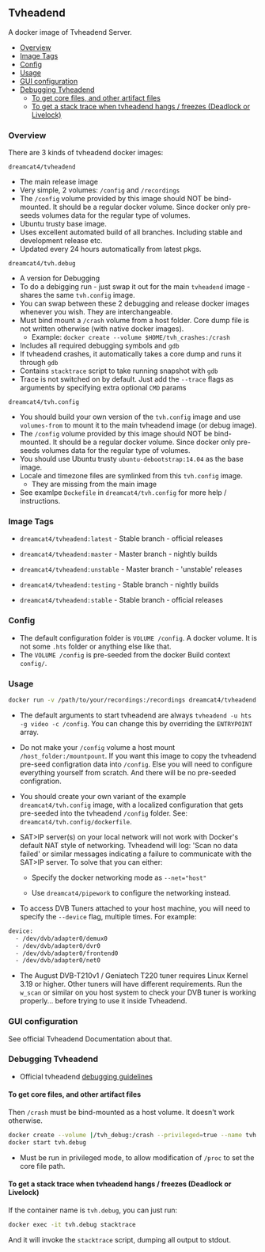 ## Tvheadend

A docker image of Tvheadend Server.

<!-- START doctoc generated TOC please keep comment here to allow auto update -->
<!-- DON'T EDIT THIS SECTION, INSTEAD RE-RUN doctoc TO UPDATE -->
 

- [Overview](#overview)
- [Image Tags](#image-tags)
- [Config](#config)
- [Usage](#usage)
- [GUI configuration](#gui-configuration)
- [Debugging Tvheadend](#debugging-tvheadend)
  - [To get core files, and other artifact files](#to-get-core-files-and-other-artifact-files)
  - [To get a stack trace when tvheadend hangs / freezes (Deadlock or Livelock)](#to-get-a-stack-trace-when-tvheadend-hangs--freezes-deadlock-or-livelock)

<!-- END doctoc generated TOC please keep comment here to allow auto update -->

### Overview

There are 3 kinds of tvheadend docker images:

`dreamcat4/tvheadend`

  * The main release image
  * Very simple, 2 volumes: `/config` and `/recordings`
  * The `/config` volume provided by this image should NOT be bind-mounted. It should be a regular docker volume. Since docker only pre-seeds volumes data for the regular type of volumes.
  * Ubuntu trusty base image.
  * Uses excellent automated build of all branches. Including stable and development release etc.
  * Updated every 24 hours automatically from latest pkgs.

`dreamcat4/tvh.debug`

  * A version for Debugging
  * To do a debigging run - just swap it out for the main `tvheadend` image - shares the same `tvh.config` image.
  * You can swap between these 2 debugging and release docker images whenever you wish. They are interchangeable.
  * Must bind mount a `/crash` volume from a host folder. Core dump file is not written otherwise (with native docker images).
    * Example: `docker create --volume $HOME/tvh_crashes:/crash`
  * Includes all required debugging symbols and `gdb`
  * If tvheadend crashes, it automatically takes a core dump and runs it through `gdb`
  * Contains `stacktrace` script to take running snapshot with `gdb`
  * Trace is not switched on by default. Just add the `--trace` flags as arguments by specifying extra optional `CMD` params

`dreamcat4/tvh.config`

  * You should build your own version of the `tvh.config` image and use `volumes-from` to mount it to the main tvheadend image (or debug image).
  * The `/config` volume provided by this image should NOT be bind-mounted. It should be a regular docker volume. Since docker only pre-seeds volumes data for the regular type of volumes.
  * You should use Ubuntu trusty `ubuntu-debootstrap:14.04` as the base image.
  * Locale and timezone files are symlinked from this `tvh.config` image.
    * They are missing from the main image
  * See examlpe `Dockefile` in `dreamcat4/tvh.config` for more help / instructions.

### Image Tags

* `dreamcat4/tvheadend:latest` - Stable branch - official releases

* `dreamcat4/tvheadend:master` - Master branch - nightly builds

* `dreamcat4/tvheadend:unstable` - Master branch - 'unstable' releases

* `dreamcat4/tvheadend:testing` - Stable branch - nightly builds

* `dreamcat4/tvheadend:stable` - Stable branch - official releases



### Config

* The default configuration folder is `VOLUME /config`. A docker volume. It is not some `.hts` folder or anything else like that.
* The `VOLUME /config` is pre-seeded from the docker Build context `config/`.

### Usage

```sh
docker run -v /path/to/your/recordings:/recordings dreamcat4/tvheadend [extra tvheadend args...]
```

* The default arguments to start tvheadend are always `tvheadend -u hts -g video -c /config`. You can change this by overriding the `ENTRYPOINT` array.

* Do not make your `/config` volume a host mount `/host_folder:/mountpount`. If you want this image to copy the tvheadend pre-seed configration data into `/config`. Else you will need to configure everything yourself from scratch. And there will be no pre-seeded configration.

* You should create your own variant of the example `dreamcat4/tvh.config` image, with a localized configuration that gets pre-seeded into the tvheadend `/config` folder. See: `dreamcat4/tvh.config/dockerfile`.

* SAT>IP server(s) on your local network will not work with Docker's default NAT style of networking. Tvheadend will log: 'Scan no data failed' or similar messages indicating a failure to communicate with the SAT>IP server. To solve that you can either:

  * Specify the docker networking mode as `--net="host"`

  * Use `dreamcat4/pipework` to configure the networking instead.

* To access DVB Tuners attached to your host machine, you will need to specify the `--device` flag, multiple times. For example:

```sh
device:
  - /dev/dvb/adapter0/demux0
  - /dev/dvb/adapter0/dvr0
  - /dev/dvb/adapter0/frontend0
  - /dev/dvb/adapter0/net0
```

* The August DVB-T210v1 / Geniatech T220 tuner requires Linux Kernel 3.19 or higher. Other tuners will have different requirements. Run the `w_scan` or similar on you host system to check your DVB tuner is working properly... before trying to use it inside Tvheadend.

### GUI configuration

See official Tvheadend Documentation about that.

### Debugging Tvheadend

* Official tvheadend [debugging guidelines](https://tvheadend.org/projects/tvheadend/wiki/Debugging)

#### To get core files, and other artifact files

Then `/crash` must be bind-mounted as a host volume. It doesn't work otherwise.

```sh
docker create --volume |/tvh_debug:/crash --privileged=true --name tvh.debug dreamcat4/tvh.debug --abort
docker start tvh.debug
```


* Must be run in privileged mode, to allow modification of `/proc` to set the core file path.

#### To get a stack trace when tvheadend hangs / freezes (Deadlock or Livelock)

If the container name is `tvh.debug`, you can just run:

```sh
docker exec -it tvh.debug stacktrace
```

And it will invoke the `stacktrace` script, dumping all output to stdout.



